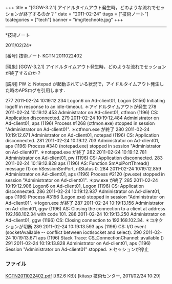﻿+++
title = "[GGW-3.2.1] アイドルタイムアウト発生時，どのような流れでセッションが終了するのか？"
date = "2011-02-24"
ttags = ["技術ノート"]
tcategories = ["tech"]
banner = "img/technote.jpg"
+++

-----------------------------------------------------------------------------------------------------------------------------

*技術ノート

2011/02/24*


[番号]
技術ノート KGTN 2011022402

[現象]
[GGW-3.2.1]
アイドルタイムアウト発生時，どのような流れでセッションが終了するのか？

[説明]
PW と Notepad
が起動されている状況で，アイドルタイムアウト発生した時のAPSログを引用します．

277 2011-02-24 10:19:12.234 Logon6 on Ad-client01, Logon (3156)
Initiating logoff in response to an idle-timeout.
＊アイドルタイムアウトが発生 278 2011-02-24 10:19:12.453 Administrator
on Ad-client01, ctfmon (1196) CS: Application disconnected. 279
2011-02-24 10:19:12.484 Administrator on Ad-client01, aps (1196) Process
#1268 (ctfmon.exe) stopped in session "Administrator on
Ad-client01".
＊ctfmon.exe が終了 280 2011-02-24 10:19:12.671 Administrator on
Ad-client01, notepad (1196) CS: Application disconnected. 281 2011-02-24
10:19:12.703 Administrator on Ad-client01, aps (1196) Process #340
(notepad.exe) stopped in session "Administrator on Ad-client01".
＊notepad.exe が終了 282 2011-02-24 10:19:12.781 Administrator on
Ad-client01, pw (1196) CS: Application disconnected. 283 2011-02-24
10:19:12.828 aps (1196) AS: Function SmApiPortThread() message (1) on
hSessionSmPort, ntStatus 0. 284 2011-02-24 10:19:12.859 Administrator on
Ad-client01, aps (1196) Process #2120 (pw.exe) stopped in session
"Administrator on Ad-client01".
＊pw.exe が終了 285 2011-02-24 10:19:12.906 Logon6 on Ad-client01, Logon
(1196) CS: Application disconnected. 286 2011-02-24 10:19:12.937
Administrator on Ad-client01, aps (1196) Process #3156 (Logon.exe)
stopped in session "Administrator on Ad-client01".
＊logon.exe が終了 287 2011-02-24 10:19:13.156 Administrator on
Ad-client01, ggw (1196) AS: Closing the connection to a client at
address 192.168.102.34 with code 101.
288 2011-02-24 10:19:13.250 Administrator on Ad-client01, ggw (1196) CS:
Closing connection to 192.168.102.34.
＊コネクションが切断 289 2011-02-24 10:19:13.593 aps (1196) CS: I/O
event (socketAvailable -- conflict between ioctlsocket and select). 290
2011-02-24 10:19:13.671 aps (1196) Stack Trace:
CS_ConnectionChannel::available () 291 2011-02-24 10:19:13.828
Administrator on Ad-client01, aps (1196) Session "Administrator on
Ad-client01" stopped.
＊セッションが停止


### ファイル

 
 


[KGTN2011022402.pdf](http://techreport.kitasp.net/attachments/download/496/KGTN2011022402.pdf)
 [(62.6 KB)] [kitasp 技術センター, 2011/02/24
10:29]


 


 

